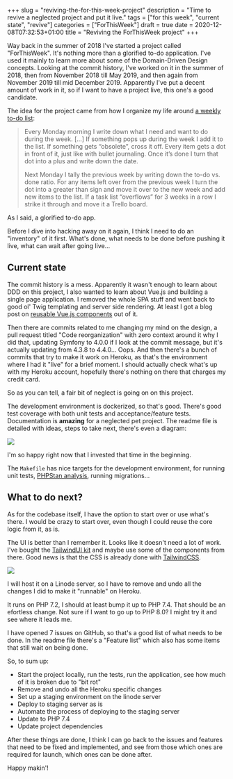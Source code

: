 +++
slug = "reviving-the-for-this-week-project"
description = "Time to revive a neglected project and put it live."
tags = ["for this week", "current state", "revive"]
categories = ["ForThisWeek"]
draft = true
date = 2020-12-08T07:32:53+01:00
title = "Reviving the ForThisWeek project"
+++

Way back in the summer of 2018 I've started a project called "ForThisWeek". It's nothing more than a glorified to-do application. I've used it mainly to learn more about some of the Domain-Driven Design concepts. Looking at the commit history, I've worked on it in the summer of 2018, then from November 2018 till May 2019, and then again from November 2019 till mid December 2019. Apparently I've put a decent amount of work in it, so if I want to have a project live, this one's a good candidate.

The idea for the project came from how I organize my life around [a weekly to-do list](https://robertbasic.com/blog/a-weekly-to-do/):

> Every Monday morning I write down what I need and want to do during the week. [...]  If something pops up during the week I add it to the list. If something gets “obsolete”, cross it off. Every item gets a dot in front of it, just like with bullet journaling. Once it’s done I turn that dot into a plus and write down the date.
> 
> Next Monday I tally the previous week by writing down the to-do vs. done ratio. For any items left over from the previous week I turn the dot into a greater than sign and move it over to the new week and add new items to the list. If a task list “overflows” for 3 weeks in a row I strike it through and move it a Trello board.

As I said, a glorified to-do app.

Before I dive into hacking away on it again, I think I need to do an "inventory" of it first. What's done, what needs to be done before pushing it live, what can wait after going live...

## Current state

The commit history is a mess. Apparently it wasn't enough to learn about DDD on this project, I also wanted to learn about Vue.js and building a single page application. I removed the whole SPA stuff and went back to good ol' Twig templating and server side rendering. At least I got a blog post on [reusable Vue.js components](https://robertbasic.com/blog/vue-js-reusable-components/) out of it.

Then there are commits related to me changing my mind on the design, a pull request titled "Code reorganization" with zero context around it why I did that, updating Symfony to 4.0.0 if I look at the commit message, but it's actually updating from 4.3.8 to 4.4.0... Oops. And then there's a bunch of commits that try to make it work on Heroku, as that's the environment where I had it "live" for a brief moment. I should actually check what's up with my Heroku account, hopefully there's nothing on there that charges my credit card.

So as you can tell, a fair bit of neglect is going on on this project.

The development environment is dockerized, so that's good. There's good test coverage with both unit tests and acceptance/feature tests. Documentation is **amazing** for a neglected pet project. The readme file is detailed with ideas, steps to take next, there's even a diagram:

<img src="/img/fwtflow.png">

I'm so happy right now that I invested that time in the beginning.

The `Makefile` has nice targets for the development environment, for running unit tests, [PHPStan analysis](https://phpstan.org/user-guide/getting-started), running migrations...

## What to do next?

As for the codebase itself, I have the option to start over or use what's there. I would be crazy to start over, even though I could reuse the core logic from it, as is.

The UI is better than I remember it. Looks like it doesn't need a lot of work. I've bought the [TailwindUI kit](https://tailwindui.com/) and maybe use some of the components from there. Good news is that the CSS is already done with [TailwindCSS](https://tailwindcss.com/).

<img src="/img/ftw-ui.png">

I will host it on a Linode server, so I have to remove and undo all the changes I did to make it "runnable" on Heroku.

It runs on PHP 7.2, I should at least bump it up to PHP 7.4. That should be an efortless change. Not sure if I want to go up to PHP 8.0? I might try it and see where it leads me.

I have opened 7 issues on GitHub, so that's a good list of what needs to be done. In the readme file there's a "Feature list" which also has some items that still wait on being done.

So, to sum up:

- Start the project locally, run the tests, run the application, see how much of it is broken due to "bit rot"
- Remove and undo all the Heroku specific changes
- Set up a staging environment on the linode server
- Deploy to staging server as is
- Automate the process of deploying to the staging server
- Update to PHP 7.4
- Update project dependencies

After these things are done, I think I can go back to the issues and features that need to be fixed and implemented, and see from those which ones are required for launch, which ones can be done after.

Happy makin'!
